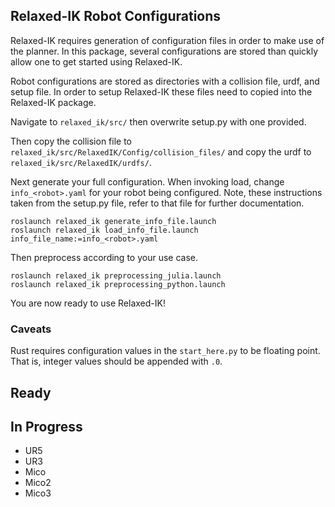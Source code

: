 ## Relaxed-IK Robot Configurations

Relaxed-IK requires generation of configuration files in order to make use of
the planner. In this package, several configurations are stored than quickly
allow one to get started using Relaxed-IK.

Robot configurations are stored as directories with a collision file, urdf, and setup file.
In order to setup Relaxed-IK these files need to copied into the Relaxed-IK package.

Navigate to `relaxed_ik/src/` then overwrite setup.py with one provided.

Then copy the collision file to `relaxed_ik/src/RelaxedIK/Config/collision_files/`
and copy the urdf to `relaxed_ik/src/RelaxedIK/urdfs/`.

Next generate your full configuration. When invoking load, change `info_<robot>.yaml`
for your robot being configured. Note, these instructions taken from the setup.py file,
refer to that file for further documentation.

```
roslaunch relaxed_ik generate_info_file.launch
roslaunch relaxed_ik load_info_file.launch info_file_name:=info_<robot>.yaml
```

Then preprocess according to your use case.

```
roslaunch relaxed_ik preprocessing_julia.launch
roslaunch relaxed_ik preprocessing_python.launch
```
You are now ready to use Relaxed-IK!

### Caveats
Rust requires configuration values in the `start_here.py` to be floating point. That is, integer values should be appended with `.0`.

## Ready

## In Progress

- UR5
- UR3
- Mico
- Mico2
- Mico3
